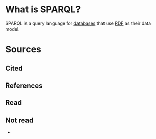 
# What is SPARQL?

SPARQL is a query language for [databases](databases.html) that use [RDF](RDF.html) as their data model.  

# Sources

## Cited

## References

## Read

## Not read

-